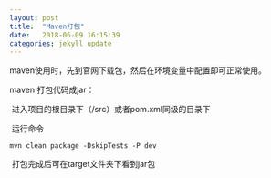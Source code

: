 ```yaml
---
layout: post
title:  "Maven打包"
date:   2018-06-09 16:15:39
categories: jekyll update
---
```



maven使用时，先到官网下载包，然后在环境变量中配置即可正常使用。

maven 打包代码成jar：

​	进入项目的根目录下（/src）或者pom.xml同级的目录下

​	运行命令 

```
mvn clean package -DskipTests -P dev
```

​	打包完成后可在target文件夹下看到jar包